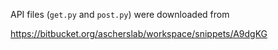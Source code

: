 API files (`get.py` and `post.py`) were downloaded from

https://bitbucket.org/ascherslab/workspace/snippets/A9dgKG


